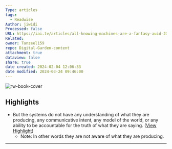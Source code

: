 ```yaml
---
Type: articles
tags:
  - Readwise
Author: jiwidi
Processed: false
URL: https://iai.tv/articles/all-knowing-machines-are-a-fantasy-auid-2334
Related: 
owner: Tanzeel159
repo: Digital-Garden-content
attachment: true
dataview: false
share: true
date created: 2024-02-04 12:06:33
date modified: 2024-03-24 09:46:00
---
```

![rw-book-cover](https://news.ycombinator.com/favicon.ico)

## Highlights
- But the systems do not have any understanding of what they are producing, any communicative intent, any model of the world, or any ability to be accountable for the truth of what they are saying. ([View Highlight](https://read.readwise.io/read/01gn6xdjh4datqrhbwj2t1s65s))
    - Note: In other words they are not aware of what they are producing.
---

